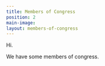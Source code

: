 ```yaml
---
title: Members of Congress
position: 2
main-image: 
layout: members-of-congress
---
```


Hi.

We have some members of congress.



